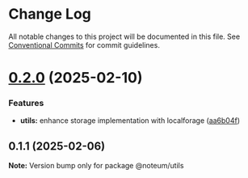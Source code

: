 # Change Log

All notable changes to this project will be documented in this file.
See [Conventional Commits](https://conventionalcommits.org) for commit guidelines.

# [0.2.0](https://github.com/ycc-im/noteum/compare/@noteum/utils@0.1.1...@noteum/utils@0.2.0) (2025-02-10)


### Features

* **utils:** enhance storage implementation with localforage ([aa6b04f](https://github.com/ycc-im/noteum/commit/aa6b04f8a71838c85ce548fe002e64042c16db56))





## 0.1.1 (2025-02-06)

**Note:** Version bump only for package @noteum/utils
